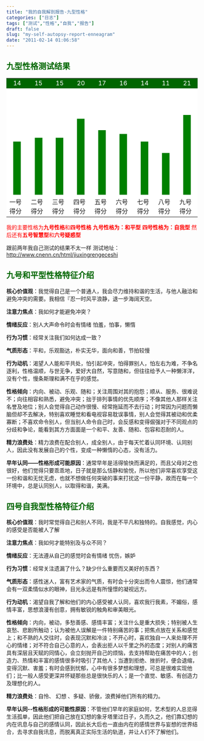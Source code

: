 ```yaml
---
title: "我的自我解剖报告-九型性格"
categories: ["日志"]
tags: ["测试","性格","自我","报告"]
draft: false
slug: "my-self-autopsy-report-enneagram"
date: "2011-02-14 01:06:58"
---
```


<h2><span style="color:#006600">九型性格测试结果</span></h2>
<table width="47%" border="0" align="center" cellpadding="0" cellspacing="1" bgcolor="#E0E0E0">
  <tr>
    <td width="51" align="center" bgcolor="#006600"><span style="color:#FFFFFF">14</span></td>
    <td width="50" align="center" bgcolor="#006600"><span style="color:#FFFFFF">15</span></td>
    <td width="50" align="center" bgcolor="#006600"><span style="color:#FFFFFF">15</span></td>
    <td width="50" align="center" bgcolor="#006600"><span style="color:#FFFFFF">20</span></td>
    <td width="50" align="center" bgcolor="#006600"><span style="color:#FFFFFF">17</span></td>
    <td width="49" align="center" bgcolor="#006600"><span style="color:#FFFFFF">16</span></td>
    <td width="50" align="center" bgcolor="#006600"><span style="color:#FFFFFF">14</span></td>
    <td width="50" align="center" bgcolor="#006600"><span style="color:#FFFFFF">11</span></td>
    <td width="50" align="center" bgcolor="#006600"><span style="color:#FFFFFF">21</span></td>
  </tr>
  <tr>
    <td width="50" height="284" align="center" valign="bottom" bgcolor="#FFFFFF"><div style="color:#FFFFFF; width:20px; height:140px;background-color:Green;"></div></td>
    <td width="50" align="center" valign="bottom" bgcolor="#FFFFFF"><div style="color:#FFFFFF; width:20px; height:150px;background-color:Green;"></div></td>
     <td width="50" align="center" valign="bottom" bgcolor="#FFFFFF"><div style="color:#FFFFFF; width:20px; height:150px;background-color:Green;"></div></td>
     <td width="50" align="center" valign="bottom" bgcolor="#FFFFFF"><div style="color:#FFFFFF; width:20px; height:200px;background-color:Green;"></div></td>
     <td width="50" align="center" valign="bottom" bgcolor="#FFFFFF"><div style="color:#FFFFFF; width:20px; height:170px;background-color:Green;"></div></td>
     <td width="50" align="center" valign="bottom" bgcolor="#FFFFFF"><div style="color:#FFFFFF; width:20px; height:160px;background-color:Green;"></div></td>
     <td width="50" align="center" valign="bottom" bgcolor="#FFFFFF"><div style="color:#FFFFFF; width:20px; height:140px;background-color:Green;"></div></td>
     <td width="50" align="center" valign="bottom" bgcolor="#FFFFFF"><div style="color:#FFFFFF; width:20px; height:110px;background-color:Green;"></div></td>
      <td width="50"  align="center" valign="bottom" bgcolor="#FFFFFF"><div style="color:#FFFFFF; width:20px; height:210px;background-color:Green;"></div></td>
  </tr>
  <tr>
    <td height="40" bgcolor="#FFFFFF">一号得分</td>
    <td bgcolor="#FFFFFF">二号得分</td>
    <td bgcolor="#FFFFFF">三号得分</td>
    <td bgcolor="#FFFFFF">四号得分</td>
    <td bgcolor="#FFFFFF">五号得分</td>
    <td bgcolor="#FFFFFF">六号得分</td>
    <td bgcolor="#FFFFFF">七号得分</td>
    <td bgcolor="#FFFFFF">八号得分</td>
    <td bgcolor="#FFFFFF">九号得分</td>
  </tr>
</table>
<span style="color:#FF0000">我的主要性格为<strong>九号性格</strong>和<strong>四号性格</strong>
<strong>九号性格为：和平型</strong>
<strong>四号性格为：自我型</strong>
然后还有<strong>五号智慧型</strong>和<strong>六号疑惑型</strong></span>

跟前两年我自己测试的结果不太一样
测试地址：<a href="http://www.cnenn.cn/html/jiuxingrengeceshi/" target="_blank">http://www.cnenn.cn/html/jiuxingrengeceshi</a>

<h2><span style="color:#006600">九号和平型性格特征介绍</span></h2>
<strong>核心价值观</strong>：我觉得自己是一个普通人，我会尽力维持和谐的生活，与他人融洽和避免冲突的需要。我相信『忍一时风平浪静，退一步海阔天空。 
 
<strong>注意力焦点</strong>：我如何才能避免冲突？
 
<strong>情绪反应</strong>：别人大声命令时会有情绪 怕羞，怕事，懒惰
 
<strong>行为习惯</strong>：经常关注我们如何达成一致？
 
<strong>气质形态</strong>：平和，乐观豁达，朴实无华，面向和善，节拍较慢
 
<strong>行为动机</strong>：渴望人人能和平共处，怕引起冲突，怕得罪别人，怕左右为难，不争名逐利，性格温顺，与世无争，爱好大自然，写意随和，但往往给予人一种懒洋洋，没有个性，慢条斯理和满不在乎的感觉。 
 
<strong>性格倾向</strong>：内向、被动、乐观、随和；关注周围对其的抱怨；顺从、服务、很难说不；向往相容和熟悉，避免冲突；拙于排列事情的优先顺序；不像其他人那样关注名誉及地位；别人会觉得自己动作很慢、经常拖延而不去行动；时常因为问题而懒脑但却不去解决，特别喜欢睡觉和看电视容易耽误事情，别人会觉得其被动和优柔寡断；不喜欢命令别人，但当别人命令自己时，会反感和变得倔强对于不同观点的分歧和争论，能看到其方方面面是一个和平、友善、随和、包容和忍耐的人。
 
<strong>精力浪费处</strong>：精力浪费在配合别人，成全别人，由于每天忙着认同环境、认同别人，因此没有发展自己的个性，变成一种懒惰的心态，没有活力。
 
<strong>早年认同——性格形成可能原因</strong>：通常早年是活得愉快而满足的，而且父母对之也很好，他们觉得只要乖乖地，日子就是那么恬静和愉悦，所以他们非常喜欢享受这一份和谐和无忧无虑，也就不想做任何突破的事来打扰这一份平静，故而在每一个环境中，总是认同别人，以取得和谐，美满。

<h2><span style="color:#006600">四号自我型性格特征介绍</span></h2>
<strong>核心价值观</strong>：我时常觉得自己和别人不同，我是不平凡和独特的。自我感觉，内心的感受是否能被人了解
 
<strong>注意力焦点</strong>：我如何才能特别及与众不同？
 
<strong>情绪反应</strong>：无法遵从自己的感觉时会有情绪 忧伤，嫉妒
 
<strong>行为习惯</strong>：经常关注遗漏了什么？缺少什么重要而又美好的东西？
 
<strong>气质形态</strong>：感性迷人，富有艺术家的气质，有时会十分突出而令人震惊，他们通常会有一双柔情似水的眼神，目光永远是有所憧憬的凝视远方。
 
<strong>行为动机</strong>：渴望自我了解和他们的内心感受被人认同，喜欢我行我素，不媚俗，感情丰富，思想浪漫有创意，拥有敏锐的触角和审美眼光。
 
<strong>性格倾向</strong>：内向，被动，多愁善感、感情丰富；关注什么是重大损失；特别被人生哀愁、悲剧所触动；认为被他人误解是一件特别痛苦的事；把焦点放在关系和感觉上；和不熟的人交往时，会表现沉默和冷淡；不开心时，喜欢独自一人来处理不开心的情绪；对不符合自己心意的人，会表出拒人以千里之外的态度；对别人的痛苦具有深层且天赋的同情心，会立刻抛开自己的烦恼，去支持帮助在痛苦中的人；创造力、热情和丰富的感情很多时吸引了其他人；当遭到拒绝、挫折时，便会退缩，变得沉默、害羞；有时会感到忧郁，心中有很多梦想和理想，可总是很难实现他们；比一般人感受更深并怀疑那些总是很快乐的人；是一个直觉、敏感、有创造力及理想化的人。
 
<strong>精力浪费处</strong>：自怜、 幻想 、多疑、骄傲，浪费掉他们所有的精力。 
 
<strong>早年认同--性格形成的可能性原因</strong>：不管他们早年的家庭如何，艺术型的人总览得生活孤单，因此他们把自己放在幻想的象牙塔里过日子，久而久之，他们靠幻想的内在讯息与自己的感情认同，因此长大后也一直由内在的感情世界与妄想的世界结合，去寻求自我讯息，而脱离真正实际生活的轨道，并让人们不了解他们。
